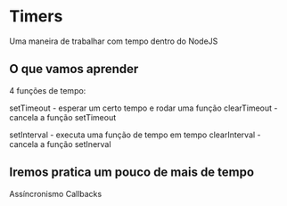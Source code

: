 # Timers 
Uma maneira de trabalhar com tempo dentro do NodeJS

## O que vamos aprender

4 funções de tempo:

setTimeout - esperar um certo tempo e rodar uma função
clearTimeout - cancela a função setTimeout
 
setInterval - executa uma função de tempo em tempo
clearInterval - cancela a função setInerval

## Iremos pratica um pouco de mais de tempo
Assíncronismo
Callbacks